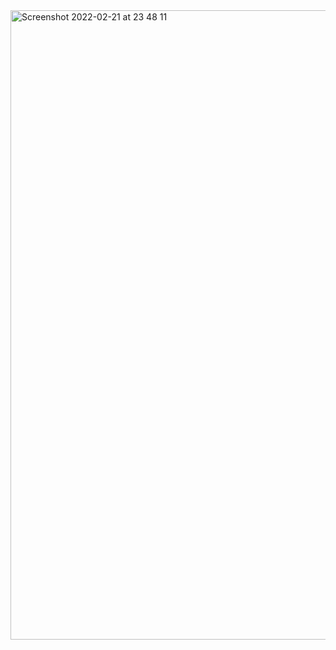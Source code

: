
<img width="1007" alt="Screenshot 2022-02-21 at 23 48 11" src="https://user-images.githubusercontent.com/89366347/154977925-0013b8fe-0196-42a7-84e6-a059a4211465.png">
